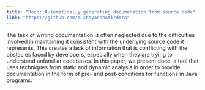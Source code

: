 ```yaml
---
title: "Doco: Automatically generating documenation from source code"
link: "https://github.com/m-shayanshafi/doco"
---
```


The task of writing documentation is often neglected due to the difficulties involved in maintaining it consistent with the underlying source code it represents. This creates a lack of information that
is conflicting with the obstacles faced by developers, especially when they are trying to understand unfamiliar codebases. In this paper, we present doco, a tool that uses techniques from static and
dynamic analysis in order to provide documentation in the form of pre- and post-conditions for functions in Java programs.